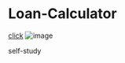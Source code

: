 # Loan-Calculator

[click](https://ice-mman.github.io/Loan-Calculator/)
![image](https://user-images.githubusercontent.com/109246384/190026477-4de384ae-eb66-4b28-8909-76cebd587392.png)

self-study
